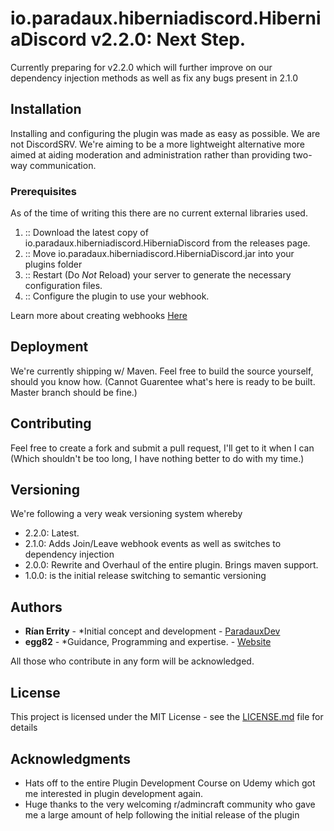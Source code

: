 # io.paradaux.hiberniadiscord.HiberniaDiscord v2.2.0: Next Step.

Currently preparing for v2.2.0 which will further improve on our dependency injection methods as well as fix any bugs present in 2.1.0

## Installation

Installing and configuring the plugin was made as easy as possible. We are not DiscordSRV. We're aiming to be a more lightweight alternative more aimed at aiding moderation and administration rather than providing two-way communication.

### Prerequisites

As of the time of writing this there are no current external libraries used.

1.  :: Download the latest copy of io.paradaux.hiberniadiscord.HiberniaDiscord from the releases page.
2.  :: Move io.paradaux.hiberniadiscord.HiberniaDiscord.jar into your plugins folder
3.  :: Restart (Do *Not* Reload) your server to generate the necessary configuration files.
4.  :: Configure the plugin to use your webhook. 

Learn more about creating webhooks  [Here](https://support.discordapp.com/hc/en-us/articles/228383668-Intro-to-Webhook)
## Deployment

We're currently shipping w/ Maven. Feel free to build the source yourself, should you know how. (Cannot Guarentee what's here is ready to be built. Master branch should be fine.)

## Contributing

Feel free to create a fork and submit a pull request, I'll get to it when I can (Which shouldn't be too long, I have nothing better to do with my time.)

## Versioning

We're following a very weak versioning system whereby

- 2.2.0: Latest.
- 2.1.0: Adds Join/Leave webhook events as well as switches to dependency injection
- 2.0.0: Rewrite and Overhaul of the entire plugin. Brings maven support.
- 1.0.0: is the initial release switching to semantic versioning 

## Authors

* **Rían Errity** - *Initial concept and development - [ParadauxDev](https://paradaux.co)
* **egg82** - *Guidance, Programming and expertise. - [Website](https://egg82.ninja)

All those who contribute in any form will be acknowledged.

## License

This project is licensed under the MIT License - see the [LICENSE.md](LICENSE.md) file for details

## Acknowledgments

* Hats off to the entire Plugin Development Course on Udemy which got me interested in plugin development again.
* Huge thanks to the very welcoming r/admincraft community who gave me a large amount of help following the initial release of the plugin
